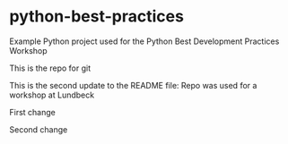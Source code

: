 # python-best-practices
Example Python project used for the Python Best Development Practices Workshop 

This is the repo for git

This is the second update to the README file: Repo was used for a workshop at Lundbeck

First change

Second change